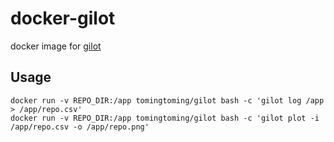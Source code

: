 # docker-gilot
docker image for [gilot](https://github.com/hirokidaichi/gilot)

## Usage
```
docker run -v REPO_DIR:/app tomingtoming/gilot bash -c 'gilot log /app > /app/repo.csv'
docker run -v REPO_DIR:/app tomingtoming/gilot bash -c 'gilot plot -i /app/repo.csv -o /app/repo.png'
```
